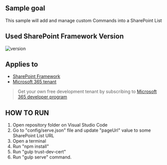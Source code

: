 ## Sample goal

This sample will add and manage custom Commands into a SharePoint List


## Used SharePoint Framework Version

![version](https://img.shields.io/badge/version-1.18.2-green.svg)

## Applies to

- [SharePoint Framework](https://aka.ms/spfx)
- [Microsoft 365 tenant](https://docs.microsoft.com/en-us/sharepoint/dev/spfx/set-up-your-developer-tenant)

> Get your own free development tenant by subscribing to [Microsoft 365 developer program](http://aka.ms/o365devprogram)


## HOW TO RUN

1. Open repository folder on Visual Studio Code
2. Go to "config/serve.json" file and update "pageUrl" value to some SharePoint List URL
3. Open a terminal
4. Run "npm install"
5. Run "gulp trust-dev-cert"
6. Run "gulp serve" command.
